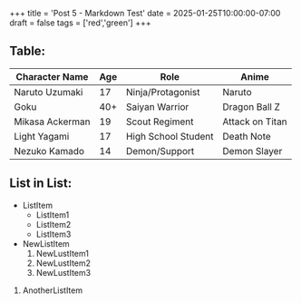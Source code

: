 +++
title = 'Post 5 - Markdown Test'
date = 2025-01-25T10:00:00-07:00
draft = false
tags = ['red','green']
+++

## Table:

| Character Name | Age  | Role               | Anime              |
|----------------|------|--------------------|--------------------|
| Naruto Uzumaki | 17   | Ninja/Protagonist  | Naruto             |
| Goku           | 40+  | Saiyan Warrior     | Dragon Ball Z      |
| Mikasa Ackerman| 19   | Scout Regiment     | Attack on Titan    |
| Light Yagami   | 17   | High School Student| Death Note         |
| Nezuko Kamado  | 14   | Demon/Support      | Demon Slayer       |

## List in List:

- ListItem
  - ListItem1
  - ListItem2
  - ListItem3
- NewListItem
  1. NewLustItem1
  2. NewLustItem2
  3. NewLustItem3
1. AnotherListItem